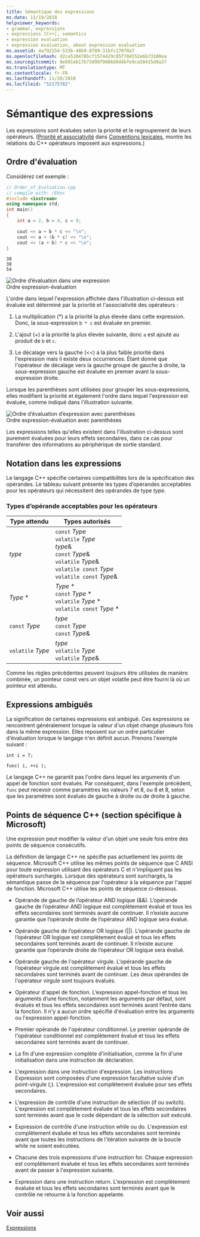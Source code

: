 ```yaml
---
title: Sémantique des expressions
ms.date: 11/19/2018
helpviewer_keywords:
- grammar, expressions
- expressions [C++], semantics
- expression evaluation
- expression evaluation, about expression evaluation
ms.assetid: 4a792154-533b-48b9-8709-31bfc170f0a7
ms.openlocfilehash: d2ce510478bcf1574429c85f704552e6b73100ea
ms.sourcegitcommit: 9e891eb17b73d98f9086d9d4bfe9ca50415d9a37
ms.translationtype: MT
ms.contentlocale: fr-FR
ms.lasthandoff: 11/20/2018
ms.locfileid: "52175782"
---
```

# <a name="semantics-of-expressions"></a>Sémantique des expressions

Les expressions sont évaluées selon la priorité et le regroupement de leurs opérateurs. ([Priorité et associativité](../cpp/cpp-built-in-operators-precedence-and-associativity.md) dans [Conventions lexicales](../cpp/lexical-conventions.md), montre les relations du C++ opérateurs imposent aux expressions.)

## <a name="order-of-evaluation"></a>Ordre d'évaluation

Considérez cet exemple :

```cpp
// Order_of_Evaluation.cpp
// compile with: /EHsc
#include <iostream>
using namespace std;
int main()
{
    int a = 2, b = 4, c = 9;

    cout << a + b * c << "\n";
    cout << a + (b * c) << "\n";
    cout << (a + b) * c << "\n";
}
```

```Output
38
38
54
```

![Ordre d’évaluation dans une expression](../cpp/media/vc38zv1.gif "ordre d’évaluation dans une expression") <br/>
Ordre expression-évaluation

L'ordre dans lequel l'expression affichée dans l'illustration ci-dessus est évaluée est déterminé par la priorité et l'associativité des opérateurs :

1. La multiplication (*) a la priorité la plus élevée dans cette expression. Donc, la sous-expression `b * c` est évaluée en premier.

1. L'ajout (+) a la priorité la plus élevée suivante, donc `a` est ajouté au produit de `b` et `c`.

1. Le décalage vers la gauche (<<) a la plus faible priorité dans l'expression mais il existe deux occurrences. Étant donné que l'opérateur de décalage vers la gauche groupe de gauche à droite, la sous-expression gauche est évaluée en premier avant la sous-expression droite.

Lorsque les parenthèses sont utilisées pour grouper les sous-expressions, elles modifient la priorité et également l'ordre dans lequel l'expression est évaluée, comme indiqué dans l'illustration suivante.

![Ordre d’évaluation d’expression avec parenthèses](../cpp/media/vc38zv2.gif "ordre d’évaluation d’expression avec parenthèses") <br/>
Ordre expression-évaluation avec parenthèses

Les expressions telles qu'elles existent dans l'illustration ci-dessus sont purement évaluées pour leurs effets secondaires, dans ce cas pour transférer des informations au périphérique de sortie standard.

## <a name="notation-in-expressions"></a>Notation dans les expressions

Le langage C++ spécifie certaines compatibilités lors de la spécification des opérandes. Le tableau suivant présente les types d’opérandes acceptables pour les opérateurs qui nécessitent des opérandes de type *type*.

### <a name="operand-types-acceptable-to-operators"></a>Types d’opérande acceptables pour les opérateurs

|Type attendu|Types autorisés|
|-------------------|-------------------|
|*type*|`const` *Type*<br /> `volatile` *Type*<br /> *type*&<br /> `const` *Type*&<br /> `volatile` *Type*&<br /> `volatile const` *Type*<br /> `volatile const` *Type*&|
|*Type* \*|*Type* \*<br /> `const` *Type* \*<br /> `volatile` *Type* \*<br /> `volatile const` *Type* \*|
|`const` *Type*|*type*<br /> `const` *Type*<br />`const` *Type*&|
|`volatile` *Type*|*type*<br /> `volatile` *Type*<br /> `volatile` *Type*&|

Comme les règles précédentes peuvent toujours être utilisées de manière combinée, un pointeur const vers un objet volatile peut être fourni là où un pointeur est attendu.

## <a name="ambiguous-expressions"></a>Expressions ambiguës

La signification de certaines expressions est ambiguë. Ces expressions se rencontrent généralement lorsque la valeur d'un objet change plusieurs fois dans la même expression. Elles reposent sur un ordre particulier d'évaluation lorsque le langage n'en définit aucun. Prenons l'exemple suivant :

```
int i = 7;

func( i, ++i );
```

Le langage C++ ne garantit pas l'ordre dans lequel les arguments d'un appel de fonction sont évalués. Par conséquent, dans l'exemple précédent, `func` peut recevoir comme paramètres les valeurs 7 et 8, ou 8 et 8, selon que les paramètres sont évalués de gauche à droite ou de droite à gauche.

## <a name="c-sequence-points-microsoft-specific"></a>Points de séquence C++ (section spécifique à Microsoft)

Une expression peut modifier la valeur d'un objet une seule fois entre des points de séquence consécutifs.

La définition de langage C++ ne spécifie pas actuellement les points de séquence. Microsoft C++ utilise les mêmes points de séquence que C ANSI pour toute expression utilisant des opérateurs C et n'impliquent pas les opérateurs surchargés. Lorsque des opérateurs sont surchargés, la sémantique passe de la séquence par l'opérateur à la séquence par l'appel de fonction. Microsoft C++ utilise les points de séquence ci-dessous.

- Opérande de gauche de l’opérateur AND logique (&&). L’opérande gauche de l’opérateur AND logique est complètement évalué et tous les effets secondaires sont terminés avant de continuer. Il n’existe aucune garantie que l’opérande droite de l’opérateur AND logique sera évalué.

- Opérande gauche de l’opérateur OR logique (&#124;&#124;). L’opérande gauche de l’opérateur OR logique est complètement évalué et tous les effets secondaires sont terminés avant de continuer. Il n’existe aucune garantie que l’opérande droite de l’opérateur OR logique sera évalué.

- Opérande gauche de l'opérateur virgule. L’opérande gauche de l’opérateur virgule est complètement évalué et tous les effets secondaires sont terminés avant de continuer. Les deux opérandes de l'opérateur virgule sont toujours évalués.

- Opérateur d'appel de fonction. L’expression appel-fonction et tous les arguments d’une fonction, notamment les arguments par défaut, sont évalués et tous les effets secondaires sont terminés avant l’entrée dans la fonction. Il n'y a aucun ordre spécifié d'évaluation entre les arguments ou l'expression appel-fonction.

- Premier opérande de l'opérateur conditionnel. Le premier opérande de l'opérateur conditionnel est complètement évalué et tous les effets secondaires sont terminés avant de continuer.

- La fin d'une expression complète d'initialisation, comme la fin d'une initialisation dans une instruction de déclaration.

- L'expression dans une instruction d'expression. Les instructions Expression sont composées d'une expression facultative suivie d'un point-virgule (;). L'expression est complètement évaluée pour ses effets secondaires.

- L'expression de contrôle d'une instruction de sélection (if ou switch). L'expression est complètement évaluée et tous les effets secondaires sont terminés avant que le code dépendant de la sélection soit exécuté.

- Expression de contrôle d'une instruction while ou do. L'expression est complètement évaluée et tous les effets secondaires sont terminés avant que toutes les instructions de l'itération suivante de la boucle while ne soient exécutées.

- Chacune des trois expressions d'une instruction for. Chaque expression est complètement évaluée et tous les effets secondaires sont terminés avant de passer à l'expression suivante.

- Expression dans une instruction return. L'expression est complètement évaluée et tous les effets secondaires sont terminés avant que le contrôle ne retourne à la fonction appelante.

## <a name="see-also"></a>Voir aussi

[Expressions](../cpp/expressions-cpp.md)